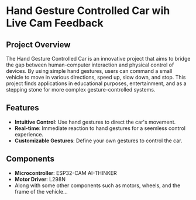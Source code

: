 # Hand Gesture Controlled Car wih Live Cam Feedback
## Project Overview
The Hand Gesture Controlled Car is an innovative project that aims to bridge the gap between human-computer interaction and physical control of devices. By using simple hand gestures, users can command a small vehicle to move in various directions, speed up, slow down, and stop. This project finds applications in educational purposes, entertainment, and as a stepping stone for more complex gesture-controlled systems.
## Features
- **Intuitive Control**: Use hand gestures to direct the car's movement.
- **Real-time**: Immediate reaction to hand gestures for a seemless control experience.
- **Customizable Gestures**: Define your own gestures to control the car.
## Components
- **Microcontroller**: ESP32-CAM AI-THINKER
- **Motor Driver**: L298N 
- Along with some other components such as motors, wheels, and the frame of the vehicle...

